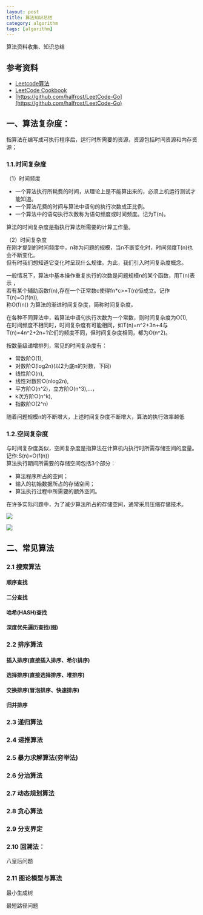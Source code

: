 ```yaml
---
layout: post
title: 算法知识总结
category: algorithm
tags: [algorithm]
---
```


算法资料收集、知识总结

## 参考资料
- [Leetcode算法](http://www.leetcodecn.com/)  
- [LeetCode Cookbook](https://books.halfrost.com/leetcode/)
- [https://github.com/halfrost/LeetCode-Go](https://github.com/halfrost/LeetCode-Go)    

## 一、算法复杂度：
指算法在编写成可执行程序后，运行时所需要的资源，资源包括时间资源和内存资源；

### 1.1.时间复杂度
（1）时间频度
- 一个算法执行所耗费的时间，从理论上是不能算出来的，必须上机运行测试才能知道。
- 一个算法花费的时间与算法中语句的执行次数成正比例。
- 一个算法中的语句执行次数称为语句频度或时间频度。记为T(n)。

算法的时间复杂度是指执行算法所需要的计算工作量。
    
（2）时间复杂度  
在刚才提到的时间频度中，n称为问题的规模，当n不断变化时，时间频度T(n)也会不断变化。  
但有时我们想知道它变化时呈现什么规律。为此，我们引入时间复杂度概念。
    
一般情况下，算法中基本操作重复执行的次数是问题规模n的某个函数，用T(n)表示  ，  
若有某个辅助函数f(n),存在一个正常数c使得fn*c>=T(n)恒成立。记作T(n)=O(f(n)),  
称O(f(n)) 为算法的渐进时间复杂度，简称时间复杂度。
    
在各种不同算法中，若算法中语句执行次数为一个常数，则时间复杂度为O(1),  
在时间频度不相同时，时间复杂度有可能相同，如T(n)=n^2+3n+4与T(n)=4n^2+2n+1它们的频度不同，但时间复杂度相同，都为O(n^2)。
    
按数量级递增排列，常见的时间复杂度有：
- 常数阶O(1),
- 对数阶O(log2n)(以2为底n的对数，下同)
- 线性阶O(n),
- 线性对数阶O(nlog2n),
- 平方阶O(n^2)，立方阶O(n^3),...，
- k次方阶O(n^k),
- 指数阶O(2^n)

随着问题规模n的不断增大，上述时间复杂度不断增大，算法的执行效率越低

### 1.2.空间复杂度
与时间复杂度类似，空间复杂度是指算法在计算机内执行时所需存储空间的度量。记作:S(n)=O(f(n))  
算法执行期间所需要的存储空间包括3个部分：
- 算法程序所占的空间；
- 输入的初始数据所占的存储空间；
- 算法执行过程中所需要的额外空间。  

在许多实际问题中，为了减少算法所占的存储空间，通常采用压缩存储技术。

![](https://wdsheng0i.github.io/assets/images/2021/alg/1.png)

![](https://wdsheng0i.github.io/assets/images/2021/alg/2.png)  

## 二、常见算法
### 2.1 搜索算法
#### 顺序查找

#### 二分查找

#### 哈希(HASH)查找

#### 深度优先遍历查找(图)

### 2.2 排序算法
#### 插入排序(直接插入排序、希尔排序)

#### 选择排序(直接选择排序、堆排序)

#### 交换排序(冒泡排序、快速排序)

#### 归并排序

### 2.3 递归算法

### 2.4 递推算法

### 2.5 暴力求解算法(穷举法)

### 2.6 分治算法

### 2.7 动态规划算法

### 2.8 贪心算法

### 2.9 分支界定

### 2.10 回溯法：
八皇后问题
    

### 2.11 图论模型与算法
最小生成树 
 
最短路径问题